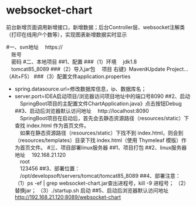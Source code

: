 # websocket-chart
前台新增页面调用新增接口，新增数据；后台Controller层、websocket注解类（打印在线用户个数等），实现图表新增数据实时显示

#一、svn地址
&emsp;https://
<br/>&emsp;账号
<br/>&emsp;密码
#二、本地项目
##1、配置
###（1）环境
&emsp;jdk1.8
<br/>&emsp;tomcat85_8089
###（2）导入jar包
&emsp;项目 右键》Maven》Update Project...（Alt+F5）
###（3）配置文件application.properties
* spring.datasource.url=修改数据库信息，ip、数据库名；
* server.port=IDEA启动项目/浏览器访问项目地址中的端口号8090
##2、启动
&emsp;SpringBoot项目的主配置文件ChartApplication.java》点击按钮Debug
##3、启动后浏览器默认访问地址
&emsp;http://localhost:8090
<br/>&emsp;SpringBoot项目在启动后，首先会去静态资源路径（resources/static）下查找 index.html 作为首页文件。
<br/>&emsp;如果在静态资源路径（resources/static）下找不到 index.html，则会到（resources/templates）目录下找 index.html（使用 Thymeleaf 模版）作为首页文件。
#三、项目部署linux服务器
##1、项目打包
##2、linux服务器地址
&emsp;192.168.21.120
<br/>&emsp;root
<br/>&emsp;123456
##3、部署位置：
&emsp;/opt/developsoft/servers/tomcat/tomcat85_8089
##4、部署注意：
	（1）ps -ef | grep websocket-chart.jar查出进程号，kill -9 进程号；
	（2）替换jar；
	（3）./startup.sh 启动
##5、启动后浏览器默认访问地址
&emsp;http://192.168.21.120:8089/websocket-chart